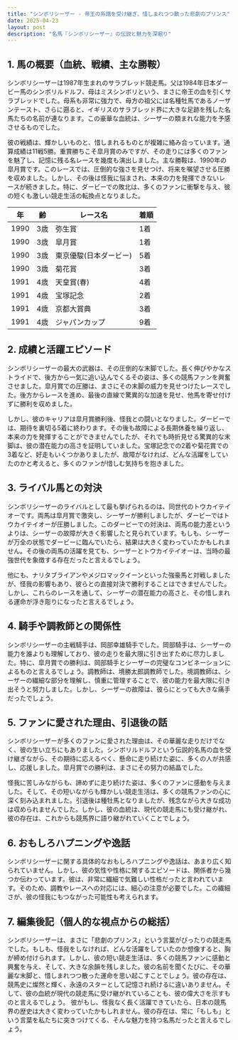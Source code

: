 ```yaml
---
title: "シンボリシーザー - 帝王の系譜を受け継ぎ、惜しまれつつ散った悲劇のプリンス"
date: 2025-04-23
layout: post
description: "名馬『シンボリシーザー』の伝説と魅力を深堀り"
---
```


## 1. 馬の概要（血統、戦績、主な勝鞍）

シンボリシーザーは1987年生まれのサラブレッド競走馬。父は1984年日本ダービー馬のシンボリルドルフ、母はミスシンボリという、まさに帝王の血を引くサラブレッドでした。母系も非常に強力で、母方の祖父には名種牡馬であるノーザンテースト、さらに遡ると、イギリスのサラブレッド界に大きな足跡を残した名馬たちの名前が連なります。この豪華な血統は、シーザーの類まれな能力を予感させるものでした。

彼の戦績は、輝かしいものと、惜しまれるものとが複雑に絡み合っています。通算成績は11戦5勝。重賞勝ちこそ皐月賞のみですが、その走りには多くのファンを魅了し、記憶に残る名レースを幾度も演出しました。主な勝鞍は、1990年の皐月賞です。このレースでは、圧倒的な強さを見せつけ、将来を嘱望させる圧勝を収めました。しかし、その後は怪我に悩まされ、本来の力を発揮できないレースが続きました。特に、ダービーでの敗北は、多くのファンに衝撃を与え、彼の短くも激しい競走生活の転換点となりました。

| 年 | 齢 | レース名 | 着順 |
|---|---|---|---|
| 1990 | 3歳 | 弥生賞 | 1着 |
| 1990 | 3歳 | 皐月賞 | 1着 |
| 1990 | 3歳 | 東京優駿(日本ダービー) | 5着 |
| 1990 | 3歳 | 菊花賞 | 3着 |
| 1991 | 4歳 | 天皇賞(春) | 4着 |
| 1991 | 4歳 | 宝塚記念 | 2着 |
| 1991 | 4歳 | 京都大賞典 | 3着 |
| 1991 | 4歳 | ジャパンカップ | 9着 |


## 2. 成績と活躍エピソード

シンボリシーザーの最大の武器は、その圧倒的な末脚でした。長く伸びやかなストライドで、後方から一気に追い込んでくるその姿は、多くの競馬ファンを興奮させました。皐月賞での圧勝は、まさにその末脚の威力を見せつけたレースでした。後方からレースを進め、最後の直線で驚異的な加速を見せ、他馬を寄せ付けずに勝利を収めました。

しかし、彼のキャリアは皐月賞勝利後、怪我との闘いとなりました。ダービーでは、期待を裏切る5着に終わります。その後も故障による長期休養を繰り返し、本来の力を発揮することができませんでしたが、それでも時折見せる驚異的な末脚は、彼の潜在能力の高さを証明していました。宝塚記念での2着や菊花賞での3着など、好走もいくつかありましたが、故障がなければ、どんな活躍をしていたのかと考えると、多くのファンが惜しむ気持ちを抱きました。


## 3. ライバル馬との対決

シンボリシーザーのライバルとして最も挙げられるのは、同世代のトウカイテイオーです。両馬は皐月賞で激突し、シーザーが勝利しましたが、ダービーではトウカイテイオーが圧勝しました。このダービーでの対決は、両馬の能力差というよりは、シーザーの故障が大きく影響したと見られています。もしも、シーザーが万全の状態でダービーに臨んでいたら、結果は大きく変わっていたかもしれません。その後の両馬の活躍を見ても、シーザーとトウカイテイオーは、当時の最強世代を象徴する存在だったと言えるでしょう。

他にも、ナリタブライアンやメジロマックイーンといった強豪馬と対戦しましたが、怪我の影響もあり、彼らとの直接対決で勝利することはできませんでした。しかし、これらのレースを通して、シーザーの潜在能力の高さと、その惜しまれる運命が浮き彫りになったと言えるでしょう。


## 4. 騎手や調教師との関係性

シンボリシーザーの主戦騎手は、岡部幸雄騎手でした。岡部騎手は、シーザーの能力を誰よりも理解しており、彼の走りを最大限に引き出すために尽力しました。特に、皐月賞での勝利は、岡部騎手とシーザーの完璧なコンビネーションによるものと言えるでしょう。調教師は、境勝太郎調教師でした。境調教師は、シーザーの繊細な部分を理解し、慎重に管理することで、彼の能力を最大限に引き出そうと努力しました。しかし、シーザーの故障は、彼らにとっても大きな痛手だったでしょう。


## 5. ファンに愛された理由、引退後の話

シンボリシーザーが多くのファンに愛された理由は、その華麗な走りだけでなく、彼の生い立ちにもありました。シンボリルドルフという伝説的名馬の血を受け継ぎながら、その期待に応えるべく、懸命に走り続けた姿に、多くの人が共感し、応援しました。皐月賞での勝利は、まさにその努力の結晶でした。

怪我に苦しみながらも、諦めずに走り続けた姿は、多くのファンに感動を与えました。そして、その短いながらも輝かしい競走生活は、多くの競馬ファンの心に深く刻み込まれました。引退後は種牡馬となりましたが、残念ながら大きな成功は収められませんでした。しかし、彼の血統は、現代の競走馬にも受け継がれ、彼の存在は、これからも競馬界に語り継がれていくことでしょう。


## 6. おもしろハプニングや逸話

シンボリシーザーに関する具体的なおもしろハプニングや逸話は、あまり広く知られていません。しかし、彼の気性や性格に関するエピソードは、関係者から幾つか伝わっています。彼は、非常に繊細で気難しい性格だったと言われています。そのため、調教やレースへの対応には、細心の注意が必要でした。この繊細さが、彼の怪我にもつながった可能性も考えられます。


## 7. 編集後記（個人的な視点からの総括）

シンボリシーザーは、まさに「悲劇のプリンス」という言葉がぴったりの競走馬でした。もしも、怪我をしなければ、どんな活躍をしていたのか想像すると、胸が締め付けられます。しかし、彼の短い競走生活は、多くの競馬ファンに感動と興奮を与え、そして、大きな余韻を残しました。彼の名前を聞くたびに、その華麗な末脚と、惜しまれつつ散った運命を思い起こすことでしょう。彼の存在は、競馬史に燦然と輝く、永遠のスターとして記憶され続けるに違いありません。そして、彼の血統が現代の競走馬に受け継がれていることも、彼の偉大さを示すものと言えるでしょう。  彼がもし、怪我なく長く活躍できていたら、日本の競馬界の歴史は大きく変わっていたかもしれません。彼の存在は、常に「もしも」という言葉を私たちに突きつけてくる、そんな魅力を持つ名馬だったと言えるでしょう。
